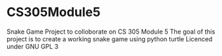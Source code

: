 # CS305Module5
Snake Game
Project to colloborate on CS 305 Module 5
The goal of this project is to create a working snake game using python turtle
Licenced under GNU GPL 3
